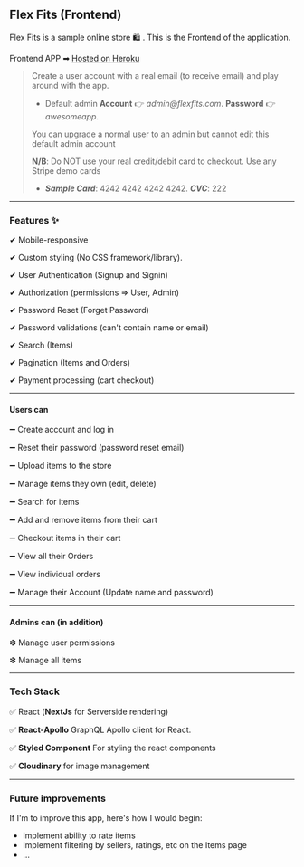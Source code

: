 ## Flex Fits (Frontend)

Flex Fits is a sample online store 🛍 . This is the Frontend of the application.

Frontend APP ➡ [Hosted on Heroku](https://flex-fits-frontend.herokuapp.com)

> Create a user account with a real email (to receive email) and play around with the app.
>
> - Default admin **Account** 👉 _admin@flexfits.com_. **Password** 👉 _awesomeapp_.
>
> You can upgrade a normal user to an admin but cannot edit this default admin account
>
> **N/B**: Do NOT use your real credit/debit card to checkout. Use any Stripe demo cards
>
> - _**Sample Card**_: 4242 4242 4242 4242. **_CVC_**: 222

---

### Features ✨

✔ Mobile-responsive

✔ Custom styling (No CSS framework/library).

✔ User Authentication (Signup and Signin)

✔ Authorization (permissions => User, Admin)

✔ Password Reset (Forget Password)

✔ Password validations (can't contain name or email)

✔ Search (Items)

✔ Pagination (Items and Orders)

✔ Payment processing (cart checkout)

---

#### Users can

➖ Create account and log in

➖ Reset their password (password reset email)

➖ Upload items to the store

➖ Manage items they own (edit, delete)

➖ Search for items

➖ Add and remove items from their cart

➖ Checkout items in their cart

➖ View all their Orders

➖ View individual orders

➖ Manage their Account (Update name and password)

---

#### Admins can (in addition)

❇ Manage user permissions

❇ Manage all items

---

### Tech Stack

✅ React (**NextJs** for Serverside rendering)

✅ **React-Apollo** GraphQL Apollo client for React.

✅ **Styled Component** For styling the react components

✅ **Cloudinary** for image management

---

### Future improvements

If I'm to improve this app, here's how I would begin:

- Implement ability to rate items
- Implement filtering by sellers, ratings, etc on the Items page
- ...
